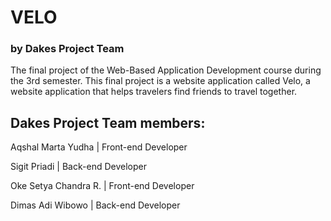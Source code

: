 # VELO
<h3>by Dakes Project Team</h3>

<p>The final project of the Web-Based Application Development course during the 3rd semester. This final project is a website application called Velo, a website application that helps travelers find friends to travel together.</p>

<h2>Dakes Project Team members: </h2>
<p>Aqshal Marta Yudha | Front-end Developer</p>
<p>Sigit Priadi | Back-end Developer</p>
<p>Oke Setya Chandra R. | Front-end Developer</p>
<p>Dimas Adi Wibowo | Back-end Developer</p>
